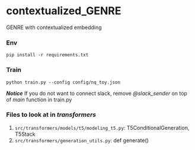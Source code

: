 # contextualized_GENRE
GENRE with contextualized embedding

### Env
```pip install -r requirements.txt```

### Train
`python train.py --config config/nq_toy.json`

***Notice***
If you do not want to connect slack, remove *@slack_sender* on top of *main* function in train.py

### Files to look at in *transformers*
1. `src/transformers/models/t5/modeling_t5.py`: T5ConditionalGeneration, T5Stack
2. `src/transformers/generation_utils.py`: def generate()